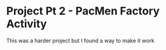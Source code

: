 # Project Pt 2 - PacMen Factory Activity
This was a harder project but I found a way to make it work
